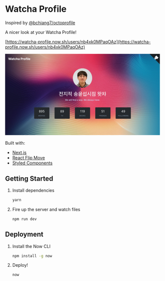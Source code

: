 # Watcha Profile

Inspired by [@bchiang7/octoprofile](https://github.com/bchiang7/octoprofile)

A nicer look at your Watcha Profile!

[https://watcha-profile.now.sh/users/nb4xk0MPaqOAz](https://watcha-profile.now.sh/users/nb4xk0MPaqOAz)

![demo](https://raw.githubusercontent.com/songyunseop/watcha-profile/master/static/og.png)

Built with:

- [Next.js](https://nextjs.org/)
- [React Flip Move](https://github.com/joshwcomeau/react-flip-move)
- [Styled Components](https://www.styled-components.com/)

## Getting Started

1. Install dependencies

   ```bash
   yarn
   ```

2. Fire up the server and watch files

   ```bash
   npm run dev
   ```

## Deployment

1. Install the Now CLI

   ```bash
   npm install -g now
   ```

2. Deploy!

   ```bash
   now
   ```

